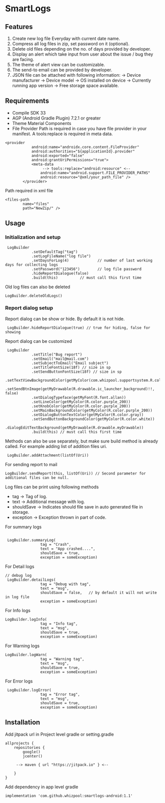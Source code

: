 # SmartLogs

## Features

1. Create new log file Everyday with current date name.
2. Compress all log files in zip, set password on it (optional).
3. Delete old files depending on the no. of days provided by developer.
4. Display an alert which take input from user about the issue / bug they are facing.
5. The theme of alert view can be customizable.
6. The send-to email can be provided by developer.
7. JSON file can be attached with following information: -> Device manufacturer -> Device model -> OS installed on device -> Currently running app version -> Free storage space available.

## Requirements

* Compile SDK 33
* AGP (Android Gradle Plugin) 7.2.1 or greater
* Theme Material Components
* File Provider Path is required in case you have file provider in your manifest. A tools:replace is required in meta data.
    
```
<provider
            android:name="androidx.core.content.FileProvider"
            android:authorities="${applicationId}.provider"
            android:exported="false"
            android:grantUriPermissions="true">
            <meta-data
                 --> tools:replace="android:resource" <--
                android:name="android.support.FILE_PROVIDER_PATHS"
                android:resource="@xml/your_path_file" />
        </provider>

```

Path required in xml file

```
<files-path
        name="files"
        path="NewZip/" />
```

## Usage

### Initialization and setup

```
 LogBuilder
            .setDefaultTag("tag")
            .setLogFileName("log file")
            .setDaysForLog(4)             // number of last working days for collecting logs
            .setPassword("123456")        // log file password
            .hideReportDialogue(false)
            .build(this)          // must call this first time

```


Old log files can also be deleted

```
LogBuilder.deleteOldLogs()
```

### Report dialog setup

Report dialog can be show or hide. By default it is not hide.

```
 LogBuilder.hideReportDialogue(true) // true for hiding, false for showing
```


Report dialog can be customized

```
 LogBuilder
            .setTitle("Bug report")
            .setEmail("mail@mail.com")
            .setSubjectToEmail("Email subject")
            .setTitleFontSize(18f) // size in sp
            .setSendButtonFontSize(18f) // size in sp
            .setTextViewBackgroundColor(getMyColor(com.whizpool.supportsystem.R.color.gray))
            .setSendBtnImage(getMyDrawable(R.drawable.ic_launcher_background)!!, false)
            .setDialogTypeface(getMyFont(R.font.allan))
            .setLineColor(getMyColor(R.color.purple_200))
            .setKnobColor(getMyColor(R.color.purple_200))
            .setMainBackgroundColor(getMyColor(R.color.purple_200))
            .setDialogButtonTextColor(getMyColor(R.color.gray))
            .setSendButtonBackgroundColor(getMyColor(R.color.white))
            .dialogEditTextBackground(getMyDrawable(R.drawable.myDrawable))
            .build(this) // must call this first time
```


Methods can also be use separately, but make sure build method is already called.
For example adding list of addition files uri.

```
 LogBuilder.addAttachment(listOf(Uri))
```


For sending report to mail

```
LogBuilder.sendReport(this, listOf(Uri)) // Second parameter for additional files can be null.
```


Log files can be print using following methods

* tag -> Tag of log.
* text -> Additional message with log.
* shouldSave -> Indicates should file save in auto generated file in storage.
* exception -> Exception thrown in part of code.

For summary logs

```

 LogBuilder.summaryLog( 
                tag = "Crash",
                text = "App crashed....",
                shouldSave = true,
                exception = someException)
```

For Detail logs

```
// debug log
 LogBuilder.detailLogs(
                tag = "Debug with tag",
                text = "msg",
                shouldSave = false,   // by default it will not write in log file
                exception = someException)
```

For Info logs

```
LogBuilder.logInfo(
                tag = "Info tag",
                text = "msg",
                shouldSave = true,
                exception = someException)
```

For Warning logs

```
LogBuilder.logWarn(
                tag = "Warning tag",
                text = "msg",
                shouldSave = true,
                exception = someException)
```

For Error logs

```
 LogBuilder.logError(
                tag = "Error tag",
                text = "msg",
                shouldSave = true,
                exception = someException)
```

## Installation
Add jitpack url in Project level gradle or setting.gradle

```
allprojects {
    repositories {
        google()
        jcenter()
        
     --> maven { url "https://jitpack.io" } <--
       
    }
}
```

Add dependency in app level gradle

```
implementation 'com.github.whizpool:smartlogs-android:1.1'
```
